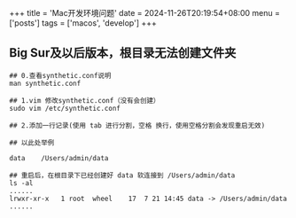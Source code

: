 +++
title = 'Mac开发环境问题'
date = 2024-11-26T20:19:54+08:00
menu = ['posts']
tags = ['macos', 'develop']
+++
## Big Sur及以后版本，根目录无法创建文件夹

```
## 0.查看synthetic.conf说明
man synthetic.conf
```

```
## 1.vim 修改synthetic.conf（没有会创建）
sudo vim /etc/synthetic.conf

## 2.添加一行记录(使用 tab 进行分割，空格 换行，使用空格分割会发现重启无效)

## 以此处举例

data    /Users/admin/data

## 重启后，在根目录下已经创建好 data 软连接到 /Users/admin/data
ls -al
......
lrwxr-xr-x   1 root  wheel    17  7 21 14:45 data -> /Users/admin/data
......
```


